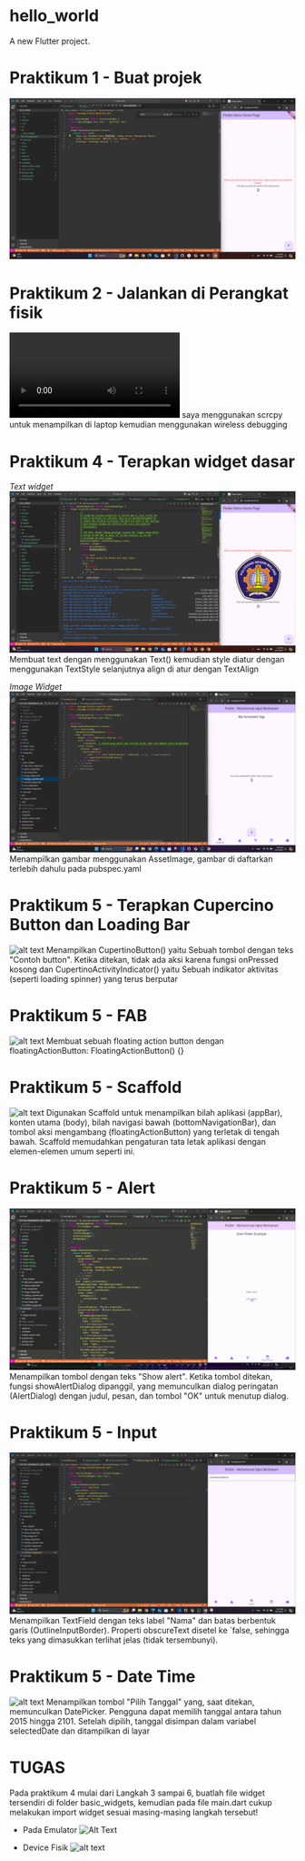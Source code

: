 # hello_world

A new Flutter project.

# Praktikum 1 - Buat projek

![alt text][D:\semester 5\flutter_fundamental_part1_main\images\image.png]

# Praktikum 2 - Jalankan di Perangkat fisik

![alt text](images\fisik.mp4)
saya menggunakan scrcpy untuk menampilkan di laptop kemudian menggunakan wireless debugging

# Praktikum 4 - Terapkan widget dasar

_Text widget_
![alt text](images/image-1.png)
Membuat text dengan menggunakan Text() kemudian style diatur dengan menggunakan TextStyle selanjutnya align di atur dengan TextAlign

_Image Widget_
![alt text](images/image-2.png)
Menampilkan gambar menggunakan AssetImage, gambar di daftarkan terlebih dahulu pada pubspec.yaml

# Praktikum 5 - Terapkan Cupercino Button dan Loading Bar

![alt text](images/image-3.png)
Menampilkan CupertinoButton() yaitu Sebuah tombol dengan teks "Contoh button". Ketika ditekan, tidak ada aksi karena fungsi onPressed kosong dan
CupertinoActivityIndicator() yaitu Sebuah indikator aktivitas (seperti loading spinner) yang terus berputar

# Praktikum 5 - FAB

![alt text](images/image-4.png)
Membuat sebuah floating action button dengan floatingActionButton: FloatingActionButton() {}

# Praktikum 5 - Scaffold

![alt text](images/image-5.png)
Digunakan Scaffold untuk menampilkan bilah aplikasi (appBar), konten utama (body), bilah navigasi bawah (bottomNavigationBar), dan tombol aksi mengambang (floatingActionButton) yang terletak di tengah bawah. Scaffold memudahkan pengaturan tata letak aplikasi dengan elemen-elemen umum seperti ini.

# Praktikum 5 - Alert

![Alt Text](images/alert.gif)
Menampilkan tombol dengan teks "Show alert". Ketika tombol ditekan, fungsi showAlertDialog dipanggil, yang memunculkan dialog peringatan (AlertDialog) dengan judul, pesan, dan tombol "OK" untuk menutup dialog.

# Praktikum 5 - Input

![alt text](images/input.png)
Menampilkan TextField dengan teks label "Nama" dan batas berbentuk garis (OutlineInputBorder). Properti obscureText disetel ke `false, sehingga teks yang dimasukkan terlihat jelas (tidak tersembunyi).

# Praktikum 5 - Date Time

![alt text](images/dateTime.gif)
Menampilkan tombol "Pilih Tanggal" yang, saat ditekan, memunculkan DatePicker. Pengguna dapat memilih tanggal antara tahun 2015 hingga 2101. Setelah dipilih, tanggal disimpan dalam variabel selectedDate dan ditampilkan di layar

# TUGAS

Pada praktikum 4 mulai dari Langkah 3 sampai 6, buatlah file widget tersendiri di folder basic_widgets, kemudian pada file main.dart cukup melakukan import widget sesuai masing-masing langkah tersebut!

- Pada Emulator
  <img src="images/tugas-2.gif" alt="Alt Text" width="50%" height="50%">

- Device Fisik
  ![alt text](images/fisik.gif)


[D:\semester 5\flutter_fundamental_part1_main\images\image.png]: images/image.png